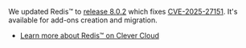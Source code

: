 
We updated Redis™ to [release 8.0.2](https://github.com/redis/redis/releases/tag/8.0.2) which fixes [CVE-2025-27151](https://nvd.nist.gov/vuln/detail/CVE-2025-27151). It's available for add-ons creation and migration.

- [Learn more about Redis™ on Clever Cloud](/developers/doc/addons/redis/)


